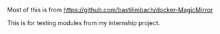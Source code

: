 Most of this is from https://github.com/bastilimbach/docker-MagicMirror

This is for testing modules from my internship project.

